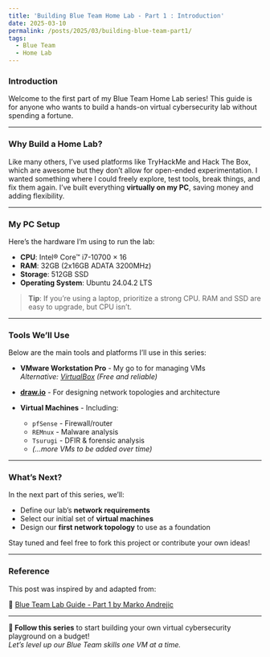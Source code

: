 ```yaml
---
title: 'Building Blue Team Home Lab - Part 1 : Introduction'
date: 2025-03-10
permalink: /posts/2025/03/building-blue-team-part1/
tags:
  - Blue Team
  - Home Lab
---
```


### Introduction
Welcome to the first part of my Blue Team Home Lab series! This guide is for anyone who wants to build a hands-on virtual cybersecurity lab without spending a fortune.

---

### Why Build a Home Lab?

Like many others, I’ve used platforms like TryHackMe and Hack The Box, which are awesome but they don’t allow for open-ended experimentation. I wanted something where I could freely explore, test tools, break things, and fix them again. I’ve built everything **virtually on my PC**, saving money and adding flexibility.

---

### My PC Setup

Here’s the hardware I’m using to run the lab:

- **CPU**: Intel® Core™ i7-10700 × 16
- **RAM**: 32GB (2x16GB ADATA 3200MHz)
- **Storage**: 512GB SSD
- **Operating System**: Ubuntu 24.04.2 LTS

> **Tip**: If you’re using a laptop, prioritize a strong CPU. RAM and SSD are easy to upgrade, but CPU isn’t.

---

### Tools We’ll Use

Below are the main tools and platforms I’ll use in this series:

- **VMware Workstation Pro** - My go to for managing VMs  
  *Alternative: [VirtualBox](https://www.virtualbox.org/) (Free and reliable)*

- **[draw.io](https://draw.io/)** - For designing network topologies and architecture

- **Virtual Machines** - Including:
  - `pfSense` - Firewall/router
  - `REMnux` - Malware analysis
  - `Tsurugi` - DFIR & forensic analysis
  - *(...more VMs to be added over time)*

---

### What’s Next?

In the next part of this series, we’ll:

- Define our lab’s **network requirements**
- Select our initial set of **virtual machines**
- Design our **first network topology** to use as a foundation

Stay tuned and feel free to fork this project or contribute your own ideas!

---

### Reference

This post was inspired by and adapted from:

🔗 [Blue Team Lab Guide - Part 1 by Marko Andrejic](https://facyber.me/posts/blue-team-lab-guide-part-1/)

---

**🔗 Follow this series** to start building your own virtual cybersecurity playground on a budget!  
*Let’s level up our Blue Team skills one VM at a time.*
